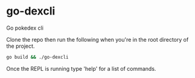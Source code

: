 # go-dexcli
Go pokedex cli

Clone the repo then run the following when you're in the root directory of the project.
```bash
go build && ./go-dexcli
```
Once the REPL is running type 'help' for a list of commands.
